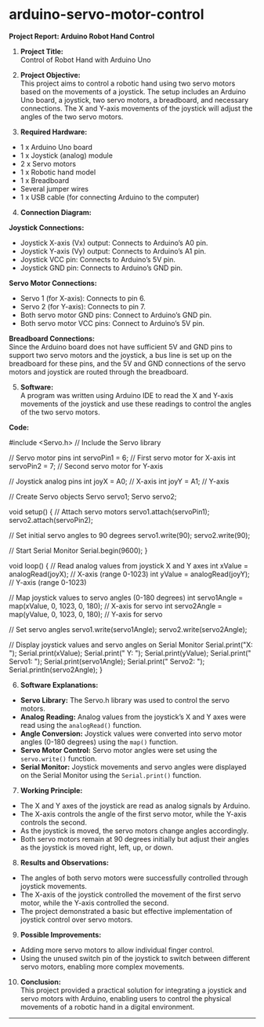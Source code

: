 # arduino-servo-motor-control

**Project Report: Arduino Robot Hand Control**  

1. **Project Title:**  
Control of Robot Hand with Arduino Uno  

2. **Project Objective:**  
This project aims to control a robotic hand using two servo motors based on the movements of a joystick. The setup includes an Arduino Uno board, a joystick, two servo motors, a breadboard, and necessary connections. The X and Y-axis movements of the joystick will adjust the angles of the two servo motors.  

3. **Required Hardware:**  
- 1 x Arduino Uno board  
- 1 x Joystick (analog) module  
- 2 x Servo motors  
- 1 x Robotic hand model  
- 1 x Breadboard  
- Several jumper wires  
- 1 x USB cable (for connecting Arduino to the computer)  

4. **Connection Diagram:**  

**Joystick Connections:**  
- Joystick X-axis (Vx) output: Connects to Arduino’s A0 pin.  
- Joystick Y-axis (Vy) output: Connects to Arduino’s A1 pin.  
- Joystick VCC pin: Connects to Arduino’s 5V pin.  
- Joystick GND pin: Connects to Arduino’s GND pin.  

**Servo Motor Connections:**  
- Servo 1 (for X-axis): Connects to pin 6.  
- Servo 2 (for Y-axis): Connects to pin 7.  
- Both servo motor GND pins: Connect to Arduino’s GND pin.  
- Both servo motor VCC pins: Connect to Arduino’s 5V pin.  

**Breadboard Connections:**  
Since the Arduino board does not have sufficient 5V and GND pins to support two servo motors and the joystick, a bus line is set up on the breadboard for these pins, and the 5V and GND connections of the servo motors and joystick are routed through the breadboard.  

5. **Software:**  
A program was written using Arduino IDE to read the X and Y-axis movements of the joystick and use these readings to control the angles of the two servo motors.  

**Code:**  

#include <Servo.h>  // Include the Servo library

// Servo motor pins
int servoPin1 = 6;  // First servo motor for X-axis
int servoPin2 = 7;  // Second servo motor for Y-axis

// Joystick analog pins
int joyX = A0;  // X-axis
int joyY = A1;  // Y-axis

// Create Servo objects
Servo servo1;
Servo servo2;

void setup() {
  // Attach servo motors
  servo1.attach(servoPin1);
  servo2.attach(servoPin2);

  // Set initial servo angles to 90 degrees
  servo1.write(90);
  servo2.write(90);

  // Start Serial Monitor
  Serial.begin(9600);
}

void loop() {
  // Read analog values from joystick X and Y axes
  int xValue = analogRead(joyX);  // X-axis (range 0-1023)
  int yValue = analogRead(joyY);  // Y-axis (range 0-1023)

  // Map joystick values to servo angles (0-180 degrees)
  int servo1Angle = map(xValue, 0, 1023, 0, 180);  // X-axis for servo
  int servo2Angle = map(yValue, 0, 1023, 0, 180);  // Y-axis for servo

  // Set servo angles
  servo1.write(servo1Angle);
  servo2.write(servo2Angle);

  // Display joystick values and servo angles on Serial Monitor
  Serial.print("X: ");
  Serial.print(xValue);
  Serial.print(" Y: ");
  Serial.print(yValue);
  Serial.print(" Servo1: ");
  Serial.print(servo1Angle);
  Serial.print(" Servo2: ");
  Serial.println(servo2Angle);
}

6. **Software Explanations:**  
- **Servo Library:** The Servo.h library was used to control the servo motors.  
- **Analog Reading:** Analog values from the joystick’s X and Y axes were read using the `analogRead()` function.  
- **Angle Conversion:** Joystick values were converted into servo motor angles (0-180 degrees) using the `map()` function.  
- **Servo Motor Control:** Servo motor angles were set using the `servo.write()` function.  
- **Serial Monitor:** Joystick movements and servo angles were displayed on the Serial Monitor using the `Serial.print()` function.  

7. **Working Principle:**  
- The X and Y axes of the joystick are read as analog signals by Arduino.  
- The X-axis controls the angle of the first servo motor, while the Y-axis controls the second.  
- As the joystick is moved, the servo motors change angles accordingly.  
- Both servo motors remain at 90 degrees initially but adjust their angles as the joystick is moved right, left, up, or down.  

8. **Results and Observations:**  
- The angles of both servo motors were successfully controlled through joystick movements.  
- The X-axis of the joystick controlled the movement of the first servo motor, while the Y-axis controlled the second.  
- The project demonstrated a basic but effective implementation of joystick control over servo motors.  

9. **Possible Improvements:**  
- Adding more servo motors to allow individual finger control.  
- Using the unused switch pin of the joystick to switch between different servo motors, enabling more complex movements.  

10. **Conclusion:**  
This project provided a practical solution for integrating a joystick and servo motors with Arduino, enabling users to control the physical movements of a robotic hand in a digital environment.  

---  
